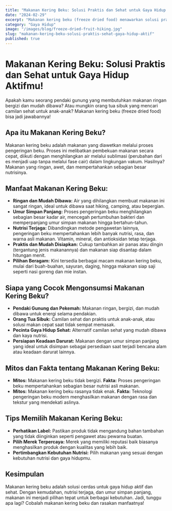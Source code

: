 ```yaml
---
title: "Makanan Kering Beku: Solusi Praktis dan Sehat untuk Gaya Hidup Aktifmu!"
date: "2024-02-29"
excerpt: "Makanan kering beku (freeze dried food) menawarkan solusi praktis dan bergizi bagi para pendaki gunung, pekemah, orang tua sibuk, dan siapa saja yang mencari makanan sehat dengan umur simpan panjang. Pelajari manfaat dan cara mengonsumsinya!"
category: "Gaya Hidup"
image: "/images/blog/freeze-dried-fruit-hiking.jpg"
slug: "makanan-kering-beku-solusi-praktis-sehat-gaya-hidup-aktif"
published: true
---
```


# Makanan Kering Beku: Solusi Praktis dan Sehat untuk Gaya Hidup Aktifmu!

Apakah kamu seorang pendaki gunung yang membutuhkan makanan ringan bergizi dan mudah dibawa? Atau mungkin orang tua sibuk yang mencari camilan sehat untuk anak-anak? Makanan kering beku (freeze dried food) bisa jadi jawabannya!

## Apa itu Makanan Kering Beku?

Makanan kering beku adalah makanan yang diawetkan melalui proses pengeringan beku. Proses ini melibatkan pembekuan makanan secara cepat, diikuti dengan menghilangkan air melalui sublimasi (perubahan dari es menjadi uap tanpa melalui fase cair) dalam lingkungan vakum. Hasilnya? Makanan yang ringan, awet, dan mempertahankan sebagian besar nutrisinya.

## Manfaat Makanan Kering Beku:

*   **Ringan dan Mudah Dibawa:** Air yang dihilangkan membuat makanan ini sangat ringan, ideal untuk dibawa saat hiking, camping, atau bepergian.
*   **Umur Simpan Panjang:** Proses pengeringan beku menghilangkan sebagian besar kadar air, mencegah pertumbuhan bakteri dan memperpanjang umur simpan makanan hingga bertahun-tahun.
*   **Nutrisi Terjaga:** Dibandingkan metode pengawetan lainnya, pengeringan beku mempertahankan lebih banyak nutrisi, rasa, dan warna asli makanan. Vitamin, mineral, dan antioksidan tetap terjaga.
*   **Praktis dan Mudah Disiapkan:** Cukup tambahkan air panas atau dingin (tergantung jenis makanannya) dan makanan siap disantap dalam hitungan menit.
*   **Pilihan Beragam:** Kini tersedia berbagai macam makanan kering beku, mulai dari buah-buahan, sayuran, daging, hingga makanan siap saji seperti nasi goreng dan mie instan.

## Siapa yang Cocok Mengonsumsi Makanan Kering Beku?

*   **Pendaki Gunung dan Pekemah:** Makanan ringan, bergizi, dan mudah dibawa untuk energi selama pendakian.
*   **Orang Tua Sibuk:** Camilan sehat dan praktis untuk anak-anak, atau solusi makan cepat saat tidak sempat memasak.
*   **Pecinta Gaya Hidup Sehat:** Alternatif camilan sehat yang mudah dibawa dan kaya nutrisi.
*   **Persiapan Keadaan Darurat:** Makanan dengan umur simpan panjang yang ideal untuk disimpan sebagai persediaan saat terjadi bencana alam atau keadaan darurat lainnya.

## Mitos dan Fakta tentang Makanan Kering Beku:

*   **Mitos:** Makanan kering beku tidak bergizi.
    **Fakta:** Proses pengeringan beku mempertahankan sebagian besar nutrisi asli makanan.
*   **Mitos:** Makanan kering beku rasanya tidak enak.
    **Fakta:** Teknologi pengeringan beku modern menghasilkan makanan dengan rasa dan tekstur yang mendekati aslinya.

## Tips Memilih Makanan Kering Beku:

*   **Perhatikan Label:** Pastikan produk tidak mengandung bahan tambahan yang tidak diinginkan seperti pengawet atau pewarna buatan.
*   **Pilih Merek Terpercaya:** Merek yang memiliki reputasi baik biasanya menghasilkan produk dengan kualitas yang lebih baik.
*   **Pertimbangkan Kebutuhan Nutrisi:** Pilih makanan yang sesuai dengan kebutuhan nutrisi dan gaya hidupmu.

## Kesimpulan

Makanan kering beku adalah solusi cerdas untuk gaya hidup aktif dan sehat. Dengan kemudahan, nutrisi terjaga, dan umur simpan panjang, makanan ini menjadi pilihan tepat untuk berbagai kebutuhan. Jadi, tunggu apa lagi? Cobalah makanan kering beku dan rasakan manfaatnya!